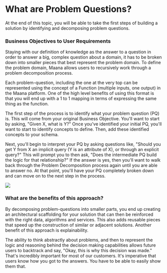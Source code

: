 # What are Problem Questions?

At the end of this topic, you will be able to take the first steps of building a solution by identifying and decomposing problem questions.

### Business Objectives to User Requirements

Staying with our definition of knowledge as the answer to a question in order to answer a big, complex question about a domain, it has to be broken down into smaller pieces that best represent the problem domain. To define the problem domain, Maana allows users to recursively work through a problem decomposition process.

Each problem-question, including the one at the very top can be represented using the concept of a Function \(multiple inputs, one output\) in the Maana platform. One of the high level benefits of using this format is that you will end up with a 1 to 1 mapping in terms of expressing the same thing as the function. 

The first step of the process is to identify what your problem question \(PQ\) is.  This will come from your original Business Objective.  You'll want to start by asking, "Given X, what is Y?"  Once you've identified your initial PQ, you'll want to start to identify concepts to define.  Then, add these identified concepts to your schema.

Next, you'll begin to interpret your PQ by asking questions like, "Should you get Y from X an implicit query \(Y is an attribute of X\), or through an explicit query?" This will prompt you to then ask, "Does the intermediate PQ build the logic for that relationship?"  If the answer is yes, then you'll want to walk back through the Problem Decomposition process again until you are able to answer no.  At that point, you'll have your PQ completely broken down and can move on to the next step in the process.



![](https://maanaimages.blob.core.windows.net/maana-q-documentation/k6.png)

### What are the benefits of this approach?

By decomposing problem-questions into smaller parts, you end up creating an architectural scaffolding for your solution that can then be reinforced with the right data, algorithms and services. This also adds reusable pieces that speed up the construction of similar or adjacent solutions. Another benefit of this approach is explainability. 

The ability to think abstractly about problems, and then to represent the logic and reasoning behind the decision making capabilities allows future users to backtrack and say, "Okay, this is why this decision was made." That's incredibly important for most of our customers. It's imperative that users know how you got to the answers. You have to be able to easily show them that.

